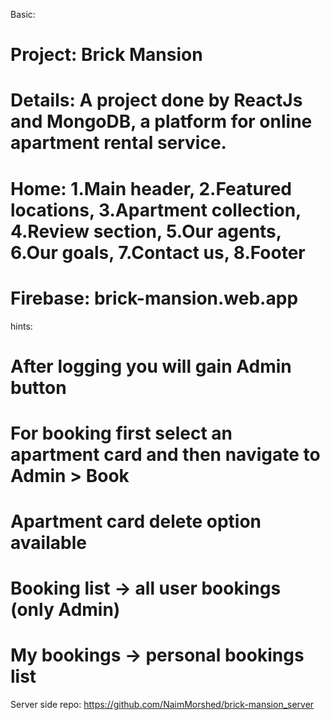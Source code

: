 Basic:
# Project: Brick Mansion
# Details: A project done by ReactJs and MongoDB, a platform for online apartment rental service.
# Home: 1.Main header, 2.Featured locations, 3.Apartment collection, 4.Review section, 5.Our agents, 6.Our goals, 7.Contact us, 8.Footer
# Firebase: brick-mansion.web.app

hints:
# After logging you will gain Admin button
# For booking first select an apartment card and then navigate to Admin > Book
# Apartment card delete option available
# Booking list -> all user bookings (only Admin)
# My bookings -> personal bookings list

Server side repo: https://github.com/NaimMorshed/brick-mansion_server
